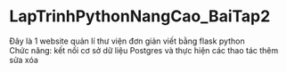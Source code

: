 # LapTrinhPythonNangCao_BaiTap2
Đây là 1 website quản lí thư viện đơn giản viết bằng flask python <br>
Chức năng: kết nối cơ sở dữ liệu Postgres và thực hiện các thao tác thêm sửa xóa
